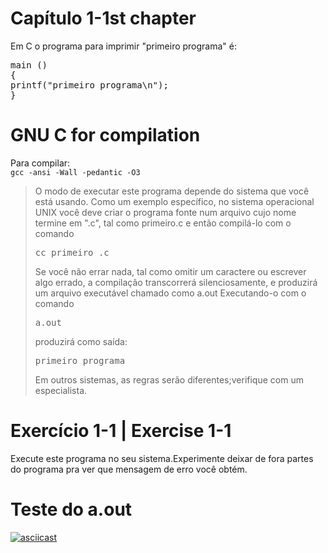 # Capítulo 1-1st chapter

<p>Em C o programa para imprimir "primeiro programa" &eacute;:</p>
<pre>main ()
{
printf("primeiro programa\n");
}
</pre>

# GNU C for compilation
<p>Para compilar: <code>	
gcc -ansi -Wall -pedantic -O3
</code></p>
<blockquote>O modo de executar este programa depende do sistema que você está usando. Como um exemplo específico, no sistema operacional UNIX você deve criar o programa fonte num arquivo cujo nome termine em ".c", tal como primeiro.c e então compilá-lo com o comando 
  <pre>cc primeiro .c</pre> 
  Se você não errar nada, tal como omitir um caractere ou escrever algo errado, a compilação transcorrerá silenciosamente, e produzirá um arquivo executável chamado como a.out
Executando-o com o comando 
<pre>a.out</pre>
produzirá como saída:
<pre>primeiro programa</pre>
Em outros sistemas, as regras serão diferentes;verifique com um especialista.
 </blockquote>
 </blockquote>
<h1>Exercício 1-1 | Exercise 1-1</h1>
<p>Execute este programa no seu sistema.Experimente deixar de fora partes do programa pra ver que mensagem de erro você obtém.</p>

# Teste do a.out
[![asciicast](https://asciinema.org/a/LHUFkpW0aT94zybEPoGL87hOA.png)](https://asciinema.org/a/LHUFkpW0aT94zybEPoGL87hOA)
